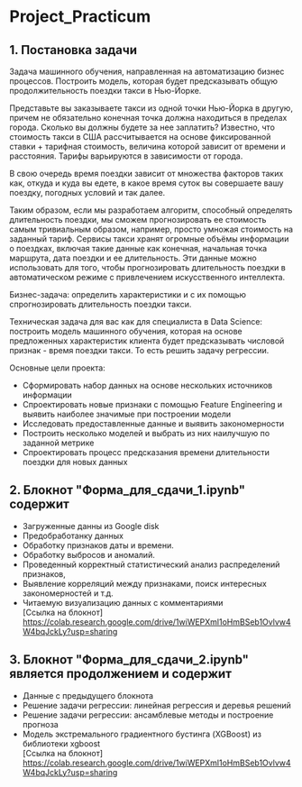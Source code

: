 # Project_Practicum

## 1. Постановка задачи

Задача машинного обучения, направленная на автоматизацию бизнес процессов. Построить модель, которая будет предсказывать общую продолжительность поездки такси в Нью-Йорке.

Представьте вы заказываете такси из одной точки Нью-Йорка в другую, причем не обязательно конечная точка должна находиться в пределах города. Сколько вы должны будете за нее заплатить? Известно, что стоимость такси в США рассчитывается на основе фиксированной ставки + тарифная стоимость, величина которой зависит от времени и расстояния. Тарифы варьируются в зависимости от города.

В свою очередь время поездки зависит от множества факторов таких как, откуда и куда вы едете, в какое время суток вы совершаете вашу поездку, погодных условий и так далее.

Таким образом, если мы разработаем алгоритм, способный определять длительность поездки, мы сможем прогнозировать ее стоимость самым тривиальным образом, например, просто умножая стоимость на заданный тариф. Сервисы такси хранят огромные объёмы информации о поездках, включая такие данные как конечная, начальная точка маршрута, дата поездки и ее длительность. Эти данные можно использовать для того, чтобы прогнозировать длительность поездки в автоматическом режиме с привлечением искусственного интеллекта.

Бизнес-задача: определить характеристики и с их помощью спрогнозировать длительность поездки такси.

Техническая задача для вас как для специалиста в Data Science: построить модель машинного обучения, которая на основе предложенных характеристик клиента будет предсказывать числовой признак - время поездки такси. То есть решить задачу регрессии.

Основные цели проекта:

- Сформировать набор данных на основе нескольких источников информации
- Спроектировать новые признаки с помощью Feature Engineering и выявить наиболее значимые при построении модели
- Исследовать предоставленные данные и выявить закономерности
- Построить несколько моделей и выбрать из них наилучшую по заданной метрике
- Спроектировать процесс предсказания времени длительности поездки для новых данных


## 2. Блокнот "Форма_для_сдачи_1.ipynb" содержит
- Загруженные данны из Google disk
- Предобработанку данных
- Обработку признаков даты и времени. 
- Обработку выбросов и аномалий.
- Проведенный корректный статистический анализ распределений признаков, 
- Выявление корреляций между признаками, поиск интересных закономерностей и т.д.
- Читаемую визуализацию данных с комментариями  
[Ссылка на блокнот] https://colab.research.google.com/drive/1wiWEPXml1oHmBSeb1Ovlvw4W4bqJckLy?usp=sharing

## 3. Блокнот "Форма_для_сдачи_2.ipynb" является продолжением и содержит
- Данные с предыдущего блокнота
- Решение задачи регрессии: линейная регрессия и деревья решений
- Решение задачи регрессии: ансамблевые методы и построение прогноза
- Модель экстремального градиентного бустинга (XGBoost) из библиотеки xgboost  
[Ссылка на блокнот] https://colab.research.google.com/drive/1wiWEPXml1oHmBSeb1Ovlvw4W4bqJckLy?usp=sharing
